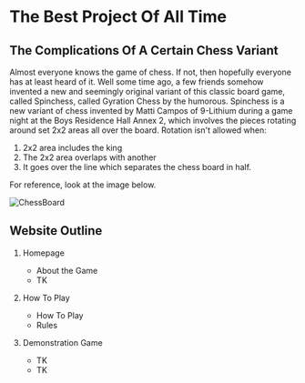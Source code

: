 # The Best Project Of All Time
## The Complications Of A Certain Chess Variant

Almost everyone knows the game of chess. If not, then hopefully everyone has at least heard of it. Well some time ago, a few friends somehow invented a new and seemingly original variant of this classic board game, called Spinchess, called Gyration Chess by the humorous. Spinchess is a new variant of chess invented by Matti Campos of 9-Lithium during a game night at the Boys Residence Hall Annex 2, which involves the pieces rotating around set 2x2 areas all over the board. Rotation isn't allowed when:
1. 2x2 area includes the king
2. The 2x2 area overlaps with another
3. It goes over the line which separates the chess board in half.

For reference, look at the image below.

![ChessBoard](https://user-images.githubusercontent.com/112594470/189010187-ece846cf-16e1-4aea-9e84-e43968b8e959.png)

## Website Outline

1. Homepage
    - About the Game
    -   TK
 
2. How To Play
    - How To Play
    - Rules

3. Demonstration Game
    - TK
    - TK
